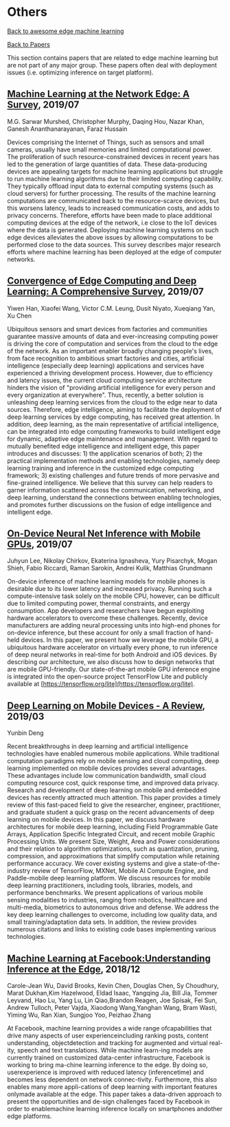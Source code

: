 # Others
[Back to awesome edge machine learning](https://github.com/bisonai/awesome-edge-machine-learning)

[Back to Papers](https://github.com/bisonai/awesome-edge-machine-learning/tree/master/Papers)

This section contains papers that are related to edge machine learning but are not part of any major group. These papers often deal with deployment issues (i.e. optimizing inference on target platform).


## [Machine Learning at the Network Edge: A Survey](https://arxiv.org/abs/1908.00080), 2019/07
M.G. Sarwar Murshed, Christopher Murphy, Daqing Hou, Nazar Khan, Ganesh Ananthanarayanan, Faraz Hussain

Devices comprising the Internet of Things, such as sensors and small cameras, usually have small memories and limited computational power. The proliferation of such resource-constrained devices in recent years has led to the generation of large quantities of data. These data-producing devices are appealing targets for machine learning applications but struggle to run machine learning algorithms due to their limited computing capability. They typically offload input data to external computing systems (such as cloud servers) for further processing. The results of the machine learning computations are communicated back to the resource-scarce devices, but this worsens latency, leads to increased communication costs, and adds to privacy concerns. Therefore, efforts have been made to place additional computing devices at the edge of the network, i.e close to the IoT devices where the data is generated. Deploying machine learning systems on such edge devices alleviates the above issues by allowing computations to be performed close to the data sources. This survey describes major research efforts where machine learning has been deployed at the edge of computer networks.


## [Convergence of Edge Computing and Deep Learning: A Comprehensive Survey](https://arxiv.org/abs/1907.08349), 2019/07
Yiwen Han, Xiaofei Wang, Victor C.M. Leung, Dusit Niyato, Xueqiang Yan, Xu Chen

Ubiquitous sensors and smart devices from factories and communities guarantee massive amounts of data and ever-increasing computing power is driving the core of computation and services from the cloud to the edge of the network. As an important enabler broadly changing people's lives, from face recognition to ambitious smart factories and cities, artificial intelligence (especially deep learning) applications and services have experienced a thriving development process. However, due to efficiency and latency issues, the current cloud computing service architecture hinders the vision of "providing artificial intelligence for every person and every organization at everywhere". Thus, recently, a better solution is unleashing deep learning services from the cloud to the edge near to data sources. Therefore, edge intelligence, aiming to facilitate the deployment of deep learning services by edge computing, has received great attention. In addition, deep learning, as the main representative of artificial intelligence, can be integrated into edge computing frameworks to build intelligent edge for dynamic, adaptive edge maintenance and management. With regard to mutually benefited edge intelligence and intelligent edge, this paper introduces and discusses: 1) the application scenarios of both; 2) the practical implementation methods and enabling technologies, namely deep learning training and inference in the customized edge computing framework; 3) existing challenges and future trends of more pervasive and fine-grained intelligence. We believe that this survey can help readers to garner information scattered across the communication, networking, and deep learning, understand the connections between enabling technologies, and promotes further discussions on the fusion of edge intelligence and intelligent edge.


## [On-Device Neural Net Inference with Mobile GPUs](https://arxiv.org/abs/1907.01989), 2019/07
Juhyun Lee, Nikolay Chirkov, Ekaterina Ignasheva, Yury Pisarchyk, Mogan Shieh, Fabio Riccardi, Raman Sarokin, Andrei Kulik, Matthias Grundmann

On-device inference of machine learning models for mobile phones is desirable due to its lower latency and increased privacy. Running such a compute-intensive task solely on the mobile CPU, however, can be difficult due to limited computing power, thermal constraints, and energy consumption. App developers and researchers have begun exploiting hardware accelerators to overcome these challenges. Recently, device manufacturers are adding neural processing units into high-end phones for on-device inference, but these account for only a small fraction of hand-held devices. In this paper, we present how we leverage the mobile GPU, a ubiquitous hardware accelerator on virtually every phone, to run inference of deep neural networks in real-time for both Android and iOS devices. By describing our architecture, we also discuss how to design networks that are mobile GPU-friendly. Our state-of-the-art mobile GPU inference engine is integrated into the open-source project TensorFlow Lite and publicly available at [https://tensorflow.org/lite](https://tensorflow.org/lite).


## [Deep Learning on Mobile Devices - A Review](https://arxiv.org/abs/1904.09274), 2019/03
Yunbin Deng

Recent breakthroughs in deep learning and artificial intelligence technologies have enabled numerous mobile applications. While traditional computation paradigms rely on mobile sensing and cloud computing, deep learning implemented on mobile devices provides several advantages. These advantages include low communication bandwidth, small cloud computing resource cost, quick response time, and improved data privacy. Research and development of deep learning on mobile and embedded devices has recently attracted much attention. This paper provides a timely review of this fast-paced field to give the researcher, engineer, practitioner, and graduate student a quick grasp on the recent advancements of deep learning on mobile devices. In this paper, we discuss hardware architectures for mobile deep learning, including Field Programmable Gate Arrays, Application Specific Integrated Circuit, and recent mobile Graphic Processing Units. We present Size, Weight, Area and Power considerations and their relation to algorithm optimizations, such as quantization, pruning, compression, and approximations that simplify computation while retaining performance accuracy. We cover existing systems and give a state-of-the-industry review of TensorFlow, MXNet, Mobile AI Compute Engine, and Paddle-mobile deep learning platform. We discuss resources for mobile deep learning practitioners, including tools, libraries, models, and performance benchmarks. We present applications of various mobile sensing modalities to industries, ranging from robotics, healthcare and multi-media, biometrics to autonomous drive and defense. We address the key deep learning challenges to overcome, including low quality data, and small training/adaptation data sets. In addition, the review provides numerous citations and links to existing code bases implementing various technologies.


## [Machine Learning at Facebook:Understanding Inference at the Edge](https://research.fb.com/wp-content/uploads/2018/12/Machine-Learning-at-Facebook-Understanding-Inference-at-the-Edge.pdf), 2018/12
Carole-Jean Wu, David Brooks, Kevin Chen, Douglas Chen, Sy Choudhury, Marat Dukhan,Kim Hazelwood, Eldad Isaac, Yangqing Jia, Bill Jia, Tommer Leyvand, Hao Lu, Yang Lu, Lin Qiao,Brandon Reagen, Joe Spisak, Fei Sun, Andrew Tulloch, Peter Vajda, Xiaodong Wang,Yanghan Wang, Bram Wasti, Yiming Wu, Ran Xian, Sungjoo Yoo, Peizhao Zhang

At Facebook, machine learning provides a wide range ofcapabilities that drive many aspects of user experienceincluding ranking posts, content understanding, objectdetection and tracking for augmented and virtual real-ity, speech and text translations.  While machine learn-ing  models  are  currently  trained  on  customized  data-center infrastructure, Facebook is working to bring ma-chine learning inference to the edge.  By doing so, userexperience is improved with reduced latency (inferencetime) and becomes less dependent on network connec-tivity.  Furthermore, this also enables many more appli-cations  of  deep  learning  with  important  features  onlymade available at the edge.  This paper takes a data-driven  approach  to  present  the  opportunities  and  de-sign  challenges  faced  by  Facebook  in  order  to  enablemachine learning inference locally on smartphones andother edge platforms.


